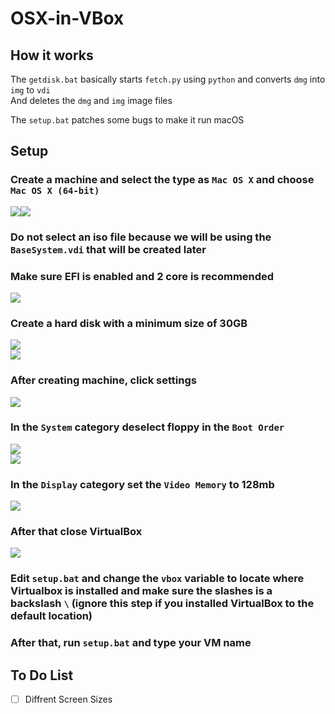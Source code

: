 # OSX-in-VBox

## How it works
The `getdisk.bat` basically starts `fetch.py` using `python` and converts `dmg` into `img` to `vdi` <br>
And deletes the `dmg` and `img` image files <br>

The `setup.bat` patches some bugs to make it run macOS

## Setup

### Create a machine and select the type as `Mac OS X` and choose `Mac OS X (64-bit)`<br>
<img src="img/1.png"><img src="img/2.png"><br>
### Do not select an iso file because we will be using the `BaseSystem.vdi` that will be created later<br>
### Make sure EFI is enabled and 2 core is recommended<br>
<img src="img/3.png"><br>
### Create a hard disk with a minimum size of 30GB<br>
<img src="img/4.png"><br>
<img src="img/5.png"><br>
### After creating machine, click settings
<img src="img/6.png"><br>
### In the `System` category deselect floppy in the `Boot Order`
<img src="img/7.png"><br>
<img src="img/8.png"><br>
### In the `Display` category set the `Video Memory` to 128mb
<img src="img/9.png"><br>
### After that close VirtualBox
<img src="img/10.png"><br>
### Edit `setup.bat` and change the `vbox` variable to locate where Virtualbox is installed and make sure the slashes is a backslash `\` (ignore this step if you installed VirtualBox to the default location)<br>
### After that, run `setup.bat` and type your VM name

## To Do List

- [ ] Diffrent Screen Sizes
